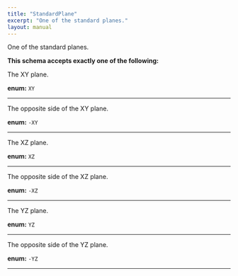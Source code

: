 ```yaml
---
title: "StandardPlane"
excerpt: "One of the standard planes."
layout: manual
---
```


One of the standard planes.





**This schema accepts exactly one of the following:**

The XY plane.

**enum:** `XY`








----
The opposite side of the XY plane.

**enum:** `-XY`








----
The XZ plane.

**enum:** `XZ`








----
The opposite side of the XZ plane.

**enum:** `-XZ`








----
The YZ plane.

**enum:** `YZ`








----
The opposite side of the YZ plane.

**enum:** `-YZ`








----




